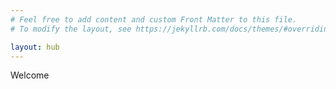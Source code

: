 ```yaml
---
# Feel free to add content and custom Front Matter to this file.
# To modify the layout, see https://jekyllrb.com/docs/themes/#overriding-theme-defaults

layout: hub
---
```

Welcome 